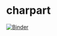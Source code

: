 # charpart

[![Binder](https://mybinder.org/badge_logo.svg)](https://mybinder.org/v2/gh/pvahakan/charpart/main?labpath=varattu_hiukkanen.ipynb)
